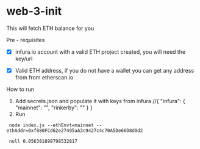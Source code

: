 # web-3-init

This will fetch ETH balance for you

Pre - requisites

- [x] infura.io account with a valid ETH project created, you will need the key/url
- [x] Valid ETH address, if you do not have a wallet you can get any address from from etherscan.io


How to run
1. Add secrets.json and populate it with keys from infura //{ "infura": { "mainnet": "", "rinkerby": "" } }
2. Run
```shell
 node index.js --ethEnvt=mainnet --ethAddr=0xf880FCd62e27495aA3c9427c4c70A5De66D8d0d2
 
 null 0.056381898798532817
 ```
